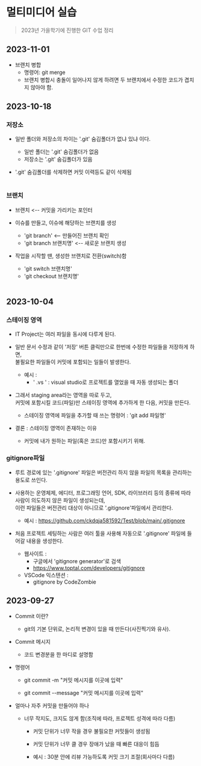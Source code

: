 # 멀티미디어 실습

> 2023년 가을학기에 진행한 GIT 수업 정리

## 2023-11-01

- 브랜치 병합  
    - 명령어: git merge  
    - 브랜치 병합시 충돌이 일어나지 않게 하려면 두 브랜치에서 수정한 코드가 겹치지 않아야 함.  

## 2023-10-18
### 저장소
- 일반 폴더와 저장소의 차이는 '.git' 숨김폴더가 없냐 있냐 이다.
    - 일반 폴더는 '.git' 숨김폴더가 없음
    - 저장소는 '.git' 숨김폴더가 있음

- '.git' 숨김폴더를 삭제하면 커밋 이력등도 같이 삭제됨
</br></br>

### 브랜치
- 브랜치 <-- 커밋을 가리키는 포인터  
  
- 이슈를 만들고, 이슈에 해당하는 브랜치를 생성
    - 'git branch' <-- 만들어진 브랜치 확인
    - 'git branch 브랜치명' <-- 새로운 브랜치 생성  
      
- 작업을 시작할 땐, 생성한 브랜치로 전환(switch)함
    - 'git switch 브랜치명'
    - 'git checkout 브랜치명'
</br></br>

## 2023-10-04  
### 스테이징 영역
- IT Project는 여러 파일을 동시에 다루게 된다.  

- 일반 문서 수정과 같이 '저장' 버튼 클릭만으로 한번에 수정한 파일들을 저장하게 하면,  
불필요한 파일들이 커밋에 포함되는 일들이 발생한다.  

    - 예시 :
        - ' .vs ' : visual studio로 프로젝트를 열었을 때 자동 생성되는 폴더  
          
      
  
- 그래서 staging area라는 영역을 따로 두고,  
커밋에 포함시킬 코드(파일)만 스테이징 영역에 추가하게 한 다음, 커밋을 만든다.  

    - 스테이징 영역에 파일을 추가할 때 쓰는 명령어 : 'git add 파일명'  

- 결론 : 스테이징 영역이 존재하는 이유
    - 커밋에 내가 원하는 파일(혹은 코드)만 포함시키기 위해.  
  
  



### gitignore파일  

- 루트 경로에 있는 '.gitignore' 파일은 버전관리 하지 않을 파일의 목록을 관리하는 용도로 쓰인다.  

- 사용하는 운영체제, 에디터, 프로그래밍 언어, SDK, 라이브러리 등의 종류에 따라 사람이 의도하지 않은 파일이 생성되는데,  
이런 파일들은 버전관리 대상이 아니므로 '.gitignore'파일에서 관리한다.
    - 예시 : https://github.com/ckdqja581592/Test/blob/main/.gitignore  


- 처음 프로젝트 세팅하는 사람은 여러 툴을 사용해 자동으로 '.gitignore' 파일에 들어갈 내용을 생성한다.
    - 웹사이트 : 
        - 구글에서 'gitignore generator'로 검색
        - https://www.toptal.com/developers/gitignore
    - VSCode 익스텐션 :
        - gitignore by CodeZombie  
    
      


## 2023-09-27
- Commit 이란?  

    - git의 기본 단위로, 논리적 변경이 있을 때 만든다(사진찍기와 유사).  

- Commit 메시지
    - 코드 변경분을 한 마디로 설명함  
- 명령어
    - git commit -m "커밋 메시지를 이곳에 입력"  

    - git commit --message "커밋 메시지를 이곳에 입력"  
      
        
          

- 얼마나 자주 커밋을 만들어야 하나  

    - 너무 작지도, 크지도 않게 함(조직에 따라, 프로젝트 성격에 따라 다름)  

        - 커밋 단위가 너무 작을 경우 불필요한 커밋들이 생성됨  

        - 커밋 단위가 너무 클 경우 장애가 났을 때 빠른 대응이 힘듬  

        - 예시 : 30분 안에 리뷰 가능하도록 커밋 크기 조절(회사마다 다름)